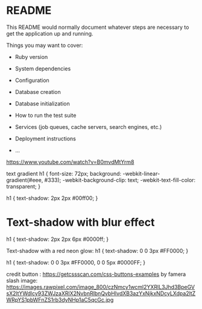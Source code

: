 # README

This README would normally document whatever steps are necessary to get the
application up and running.

Things you may want to cover:

* Ruby version

* System dependencies

* Configuration

* Database creation

* Database initialization

* How to run the test suite

* Services (job queues, cache servers, search engines, etc.)

* Deployment instructions

* ...

<https://www.youtube.com/watch?v=B0mvdMtYrm8>

text gradient
h1 {
  font-size: 72px;
  background: -webkit-linear-gradient(#eee, #333);
  -webkit-background-clip: text;
  -webkit-text-fill-color: transparent;
}

h1 {
  text-shadow: 2px 2px #00ff00;
}

<h1>Text-shadow with blur effect</h1>
h1 {
  text-shadow: 2px 2px 6px #0000ff;
}

Text-shadow with a red neon glow:
h1 {
  text-shadow: 0 0 3px #FF0000;
}

h1 {
  text-shadow: 0 0 3px #FF0000, 0 0 5px #0000FF;
}

credit
button : <https://getcssscan.com/css-buttons-examples> by famera
slash image: <https://images.rawpixel.com/image_800/czNmcy1wcml2YXRlL3Jhd3BpeGVsX2ltYWdlcy93ZWJzaXRlX2NvbnRlbnQvbHIvdXB3azYxNjkxNDcyLXdpa2ltZWRpYS1pbWFnZS1rb3dyNHp1aC5qcGc.jpg>
